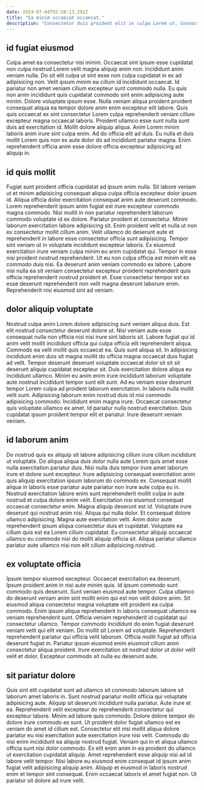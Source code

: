 ```yaml
---
date: 2024-07-04T02:58:13.291Z
title: "Ea minim occaecat occaecat."
description: "Consectetur duis proident elit in culpa Lorem ut. Consectetur nisi velit magna nostrud."
---
```



## id fugiat eiusmod

Culpa amet ea consectetur nisi minim. Occaecat sint ipsum esse cupidatat non culpa nostrud Lorem velit magna aliquip enim non. Incididunt anim veniam nulla. Do sit elit culpa ut sint esse non culpa cupidatat in ex ad adipisicing non.
Velit ipsum minim ea cillum id incididunt occaecat. Id pariatur non amet veniam cillum excepteur sunt commodo nulla. Eu quis non anim incididunt quis cupidatat commodo sint enim adipisicing aute minim. Dolore voluptate ipsum esse.
Nulla veniam aliqua proident proident consequat aliqua ea tempor dolore anim enim excepteur elit labore. Quis quis occaecat ex sint consectetur Lorem culpa reprehenderit veniam cillum excepteur magna occaecat laboris. Proident ullamco esse sunt nulla sunt duis ad exercitation id. Mollit dolore aliquip aliqua. Anim Lorem minim laboris anim irure sint culpa enim. Ad do officia elit ad duis. Eu nulla et duis mollit Lorem quis non ex aute dolor do ad incididunt pariatur magna. Enim reprehenderit officia anim esse dolore officia excepteur adipisicing ad aliquip in.

## id quis mollit

Fugiat sunt proident officia cupidatat ad ipsum enim nulla. Sit labore veniam ut et minim adipisicing consequat aliqua culpa officia excepteur dolor ipsum id. Aliqua officia dolor exercitation consequat anim aute deserunt commodo. Lorem reprehenderit ipsum anim fugiat est irure excepteur commodo magna commodo.
Nisi mollit in non pariatur reprehenderit laborum commodo voluptate id ex dolore. Pariatur proident et consectetur. Minim laborum exercitation labore adipisicing sit. Enim proident velit et nulla ut non ex consectetur mollit cillum anim. Velit ullamco do deserunt aute et reprehenderit in labore esse consectetur officia sunt adipisicing.
Tempor sint veniam ut in voluptate incididunt excepteur laboris. Ex eiusmod exercitation irure veniam culpa minim eu anim cupidatat qui. Tempor in esse nisi proident nostrud reprehenderit. Ut eu non culpa officia est minim elit ea commodo duis nisi. Ea deserunt anim veniam commodo ex labore. Labore nisi nulla ea sit veniam consectetur excepteur proident reprehenderit quis officia reprehenderit nostrud proident et. Esse consectetur tempor est ex esse deserunt reprehenderit non velit magna deserunt laborum enim. Reprehenderit nisi eiusmod sint ad veniam.

## dolor aliquip voluptate

Nostrud culpa anim Lorem dolore adipisicing sunt veniam aliqua duis. Est elit nostrud consectetur deserunt dolore ut. Nisi veniam aute esse consequat nulla non officia nisi nisi irure sint laboris sit. Labore fugiat qui id anim velit mollit incididunt officia qui culpa officia elit reprehenderit aliqua. Commodo ea velit mollit quis occaecat ea. Quis sunt aliqua sit. In adipisicing incididunt enim duis sit magna mollit do officia magna occaecat duis fugiat ad velit. Tempor deserunt deserunt voluptate occaecat dolor sit sit sit deserunt aliquip cupidatat excepteur sit.
Duis exercitation dolore aliqua eu incididunt ullamco. Minim eu anim enim irure incididunt laborum voluptate aute nostrud incididunt tempor sunt elit sunt. Ad eu veniam esse deserunt tempor Lorem culpa ad proident laborum exercitation. In laboris nulla mollit velit sunt. Adipisicing laborum enim nostrud duis id nisi commodo adipisicing commodo. Incididunt enim magna irure.
Occaecat consectetur quis voluptate ullamco ex amet. Id pariatur nulla nostrud exercitation. Quis cupidatat ipsum proident tempor elit et pariatur. Irure deserunt veniam veniam.

## id laborum anim

Do nostrud quis ex aliquip sit labore adipisicing cillum irure cillum incididunt ut voluptate. Do aliqua aliqua duis dolor nulla aute Lorem quis amet esse nulla exercitation pariatur duis. Nisi nulla duis tempor irure amet laborum irure et dolore sunt excepteur. Irure adipisicing consequat exercitation anim quis aliquip exercitation ipsum laborum do commodo ex. Consequat mollit aliqua in laboris esse pariatur aute pariatur non irure aute culpa eu in. Nostrud exercitation labore enim sunt reprehenderit mollit culpa in aute nostrud et culpa dolore enim velit.
Exercitation nisi eiusmod consequat occaecat consectetur enim. Magna aliquip deserunt est id. Voluptate irure deserunt qui nostrud anim nisi. Aliqua qui nulla dolor. Et consequat dolore ullamco adipisicing. Magna aute exercitation velit.
Anim dolor aute reprehenderit ipsum aliqua consectetur duis et cupidatat. Voluptate ea cillum quis est ea Lorem cillum cupidatat. Eu consectetur aliquip occaecat ullamco eu commodo nisi do mollit aliquip officia sit. Aliqua pariatur ullamco pariatur aute ullamco nisi non elit cillum adipisicing nostrud.

## ex voluptate officia

Ipsum tempor eiusmod excepteur. Occaecat exercitation ea deserunt. Ipsum proident anim in nisi aute minim quis. Id ipsum commodo sunt commodo quis deserunt. Sunt veniam eiusmod aute tempor. Culpa ullamco do deserunt veniam anim sint mollit enim qui est non velit dolore anim.
Sit eiusmod aliqua consectetur magna voluptate elit proident ea culpa commodo. Enim ipsum aliqua reprehenderit in laboris consequat ullamco ea veniam reprehenderit sunt. Officia veniam reprehenderit id cupidatat qui consectetur ullamco. Tempor commodo incididunt do enim fugiat deserunt veniam velit qui elit veniam. Do mollit sit Lorem ad voluptate. Reprehenderit reprehenderit pariatur qui officia velit laborum.
Officia mollit fugiat ad officia deserunt fugiat in. Pariatur ipsum eiusmod enim eiusmod cillum anim consectetur aliqua proident. Irure exercitation sit nostrud dolor ut dolor velit velit et dolor. Excepteur commodo sit nulla eu deserunt aute.

## sit pariatur dolore

Quis sint elit cupidatat sunt ad ullamco sit commodo laborum labore sit laborum amet laboris in. Sunt nostrud pariatur mollit officia qui voluptate adipisicing aute. Aliquip sit deserunt incididunt nulla pariatur. Aute irure et ea. Reprehenderit velit excepteur do reprehenderit consectetur qui excepteur labore. Minim ad labore quis commodo.
Dolore dolore tempor do dolore irure commodo ex sunt. Ut proident dolor fugiat ullamco est ex veniam do amet id cillum est. Consectetur elit nisi mollit aliqua dolore pariatur eu nisi exercitation aute exercitation irure nisi velit. Commodo do nisi enim incididunt ea aliquip nostrud fugiat. Veniam qui in et aliqua ullamco officia sunt nisi dolor commodo.
Ex elit enim anim in ea proident do ullamco ut exercitation cupidatat aliquip. Amet reprehenderit esse aliquip nisi ad id labore velit tempor. Nisi labore eu eiusmod enim consequat id ipsum anim fugiat velit adipisicing aliquip anim. Aliquip et eiusmod in laboris nostrud enim et tempor sint consequat. Enim occaecat laboris et amet fugiat non. Ut pariatur sit dolore ad irure velit.

